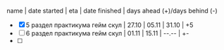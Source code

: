 name | date started | eta | date finished | days ahead (+)/days behind (-)
- [x] 5 раздел практикума гейм скул | 27.10 | 05.11 | 31.10 | +5
- [ ] 6 раздел практикума гейм скул | 01.11 | 15.11 | --.-- | +-
- [ ] 